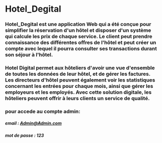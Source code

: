 # Hotel_Degital

   ### Hotel_Degital est une application Web qui a été conçue pour simplifier la réservation d'un hôtel et disposer d'un système qui calcule les prix de chaque service. Le client peut prendre connaissance des différentes offres de l'hôtel et peut créer un compte avec lequel il pourra consulter ses transactions durant son séjour à l'hôtel.

   ### Hotel Digital permet aux hôteliers d'avoir une vue d'ensemble de toutes les données de leur hôtel, et de gérer les factures. Les directeurs d'hôtel peuvent également voir les statistiques concernant les entrées pour chaque mois, ainsi que gérer les employeurs et les employés. Avec cette solution digitale, les hôteliers peuvent offrir à leurs clients un service de qualité.
   
   ### pour accede au compte admin:
   ##### email : Admin@Admin.com
   ##### mot de passe : 123
